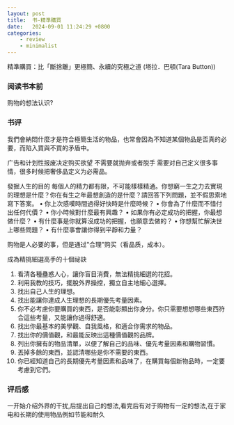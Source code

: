 ```yaml
---
layout: post
title:  书-精準購買
date:   2024-09-01 11:24:29 +0800
categories: 
    - review 
    - minimalist
---
```


精準購買：比「斷捨離」更極簡、永續的究極之道 (塔拉．巴頓(Tara Button))

### 阅读书本前

购物的想法认识?

### 书评

我們會納悶什麼才是符合極簡生活的物品，也常會因為不知道某個物品是否真的必要，而陷入買與不買的矛盾中。

广告和计划性报废决定购买欲望
不需要就抛弃或者脱手
需要对自己定义很多事情，很多时候把奢侈品定义为必需品。

發掘人生的目的
每個人的精力都有限，不可能樣樣精通。你想窮一生之力去實現的理想是什麼？你在有生之年最想創造的是什麼？請回答下列問題，並不假思索地寫下答案。
• 你上次感嘆時間過得好快時是什麼時候？
• 你會為了什麼而不惜付出任何代價？
• 你小時候對什麼最有興趣？
• 如果你有必定成功的把握，你最想做什麼？
• 有什麼事是你就算沒成功的把握，也願意去做的？
• 你想幫忙解決世上哪些問題？
• 有什麼事會讓你得到平靜和力量？

购物是人必要的事，但是通过"合理"购买（看品质，成本）。

成為精挑細選高手的十個祕訣
1. 看清各種蠱惑人心，讓你盲目消費，無法精挑細選的花招。
2. 利用我教的技巧，擺脫外界操控，獨立自主地細心選擇。
3. 找出自己人生的理想。
4. 找出能讓你達成人生理想的長期優先考量因素。
5. 你不必考慮你要購買的東西，是否能彰顯出你身分。你只需要想想哪些東西符合這些考量，又能讓你過得舒適。
6. 找出你最基本的美學觀、自我風格，和適合你需求的物品。
7. 找出你的價值觀，和最能反映出這種價值觀的品牌。
8. 列出你擁有的物品清單，以便了解自己的品味、優先考量因素和購物習慣。
9. 丟掉多餘的東西，並認清哪些是你不需要的東西。
10. 你已經知道自己的長期優先考量因素和品味了，在購買每個新物品時，一定要考慮到它們。

### 评后感

一开始介绍外界的干扰,后提出自己的想法,看完后有对于购物有一定的想法,在于家电和长期的使用物品例如节能和耐久